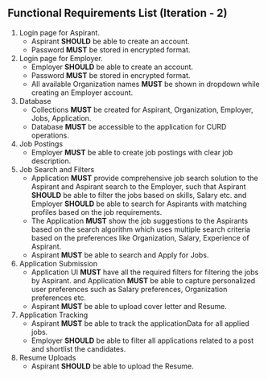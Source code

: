 ## Functional Requirements List (Iteration - 2)

1. Login page for Aspirant.
    - Aspirant **SHOULD** be able to create an account.
    - Password **MUST** be stored in encrypted format.
2. Login page for Employer.
    - Employer **SHOULD** be able to create an account.
    - Password **MUST** be stored in encrypted format.
    - All available Organization names **MUST** be shown in dropdown while creating an Employer account.
3. Database
    - Collections **MUST** be created for Aspirant, Organization, Employer, Jobs, Application.
    - Database **MUST** be accessible to the application for CURD operations.
4. Job Postings
    - Employer **MUST** be able to create job postings with clear job description.
5. Job Search and Filters
    - Application **MUST** provide comprehensive job search solution to the Aspirant and Aspirant search to the Employer, such that Aspirant **SHOULD**  be able to filter the jobs based on skills, Salary etc. and Employer **SHOULD** be able to search for Aspirants with matching profiles based on the job requirements.
    - The Application **MUST** show the job suggestions to the Aspirants based on the search algorithm which uses multiple search criteria based on the preferences like Organization, Salary, Experience of Aspirant.
    - Aspirant **MUST** be able to search and Apply for Jobs.
6. Application Submission
    - Application UI **MUST** have all the required filters for filtering the jobs by Aspirant. and Application **MUST** be able to capture personalized user preferences such as Salary preferences, Organization preferences etc. 
    - Aspirant **MUST** be able to upload cover letter and Resume.
7. Application Tracking
    - Aspirant **MUST** be able to track the applicationData for all applied jobs.
    - Employer **SHOULD** be able to filter all applications related to a post and shortlist the candidates.
8. Resume Uploads
    - Aspirant **SHOULD** be able to upload the Resume.

